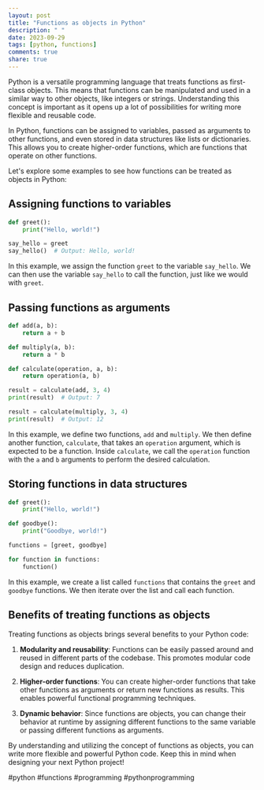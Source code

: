 ```yaml
---
layout: post
title: "Functions as objects in Python"
description: " "
date: 2023-09-29
tags: [python, functions]
comments: true
share: true
---
```


Python is a versatile programming language that treats functions as first-class objects. This means that functions can be manipulated and used in a similar way to other objects, like integers or strings. Understanding this concept is important as it opens up a lot of possibilities for writing more flexible and reusable code.

In Python, functions can be assigned to variables, passed as arguments to other functions, and even stored in data structures like lists or dictionaries. This allows you to create higher-order functions, which are functions that operate on other functions.

Let's explore some examples to see how functions can be treated as objects in Python:

## Assigning functions to variables

```python
def greet():
    print("Hello, world!")

say_hello = greet
say_hello()  # Output: Hello, world!
```

In this example, we assign the function `greet` to the variable `say_hello`. We can then use the variable `say_hello` to call the function, just like we would with `greet`.

## Passing functions as arguments

```python
def add(a, b):
    return a + b

def multiply(a, b):
    return a * b

def calculate(operation, a, b):
    return operation(a, b)

result = calculate(add, 3, 4)
print(result)  # Output: 7

result = calculate(multiply, 3, 4)
print(result)  # Output: 12
```

In this example, we define two functions, `add` and `multiply`. We then define another function, `calculate`, that takes an `operation` argument, which is expected to be a function. Inside `calculate`, we call the `operation` function with the `a` and `b` arguments to perform the desired calculation.

## Storing functions in data structures

```python
def greet():
    print("Hello, world!")

def goodbye():
    print("Goodbye, world!")

functions = [greet, goodbye]

for function in functions:
    function()
```

In this example, we create a list called `functions` that contains the `greet` and `goodbye` functions. We then iterate over the list and call each function.

## Benefits of treating functions as objects

Treating functions as objects brings several benefits to your Python code:

1. **Modularity and reusability**: Functions can be easily passed around and reused in different parts of the codebase. This promotes modular code design and reduces duplication.

2. **Higher-order functions**: You can create higher-order functions that take other functions as arguments or return new functions as results. This enables powerful functional programming techniques.

3. **Dynamic behavior**: Since functions are objects, you can change their behavior at runtime by assigning different functions to the same variable or passing different functions as arguments.

By understanding and utilizing the concept of functions as objects, you can write more flexible and powerful Python code. Keep this in mind when designing your next Python project!

#python #functions #programming #pythonprogramming